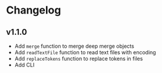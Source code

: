 # Changelog

## v1.1.0
- Add `merge` function to merge deep merge objects
- Add `readTextFile` function to read text files with encoding
- Add `replaceTokens` function to replace tokens in files
- Add CLI